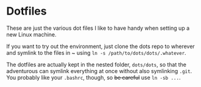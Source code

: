 # Dotfiles
These are just the various dot files I like to have handy when setting up a new Linux machine.

If you want to try out the environment, just clone the dots repo to wherever and symlink to the files in ~ using `ln -s /path/to/dots/dots/.whatever`.

The dotfiles are actually kept in the nested folder, `dots/dots`, so that the adventurous can symlink everything at once without also symlinking `.git`. You probably like your `.bashrc`, though, so ~~be careful~~ use `ln -sb ...`.
